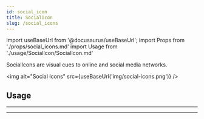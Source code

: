 ```yaml
---
id: social_icon
title: SocialIcon
slug: /social_icons
---
```


import useBaseUrl from '@docusaurus/useBaseUrl';
import Props from './props/social_icons.md'
import Usage from './usage/SocialIcon/SocialIcon.md'

SocialIcons are visual cues to online and social media networks.

<img alt="Social Icons" src={useBaseUrl('img/social-icons.png')} />

## Usage

<Usage />

---

<Props />

---
